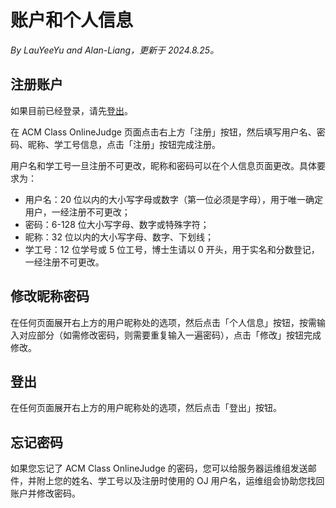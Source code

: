 # 账户和个人信息

*By LauYeeYu and Alan-Liang，更新于 2024.8.25。*

## 注册账户

如果目前已经登录，请先[登出](#登出)。

在 ACM Class OnlineJudge 页面点击右上方「注册」按钮，然后填写用户名、密码、昵称、学工号信息，点击「注册」按钮完成注册。

用户名和学工号一旦注册不可更改，昵称和密码可以在个人信息页面更改。具体要求为：

- 用户名：20 位以内的大小写字母或数字（第一位必须是字母），用于唯一确定用户，一经注册不可更改；
- 密码：6-128 位大小写字母、数字或特殊字符；
- 昵称：32 位以内的大小写字母、数字、下划线；
- 学工号：12 位学号或 5 位工号，博士生请以 0 开头，用于实名和分数登记，一经注册不可更改。

## 修改昵称密码

在任何页面展开右上方的用户昵称处的选项，然后点击「个人信息」按钮，按需输入对应部分（如需修改密码，则需要重复输入一遍密码），点击「修改」按钮完成修改。

## 登出

在任何页面展开右上方的用户昵称处的选项，然后点击「登出」按钮。

## 忘记密码

如果您忘记了 ACM Class OnlineJudge 的密码，您可以给服务器运维组发送邮件，并附上您的姓名、学工号以及注册时使用的 OJ 用户名，运维组会协助您找回账户并修改密码。
